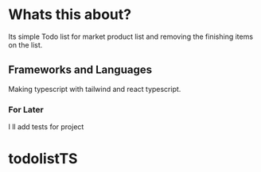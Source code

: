 # Whats this about?

Its simple Todo list for market product list and removing the finishing items on the list.


## Frameworks and Languages
Making typescript with tailwind and react typescript.


### For Later

I ll add tests for project
# todolistTS
